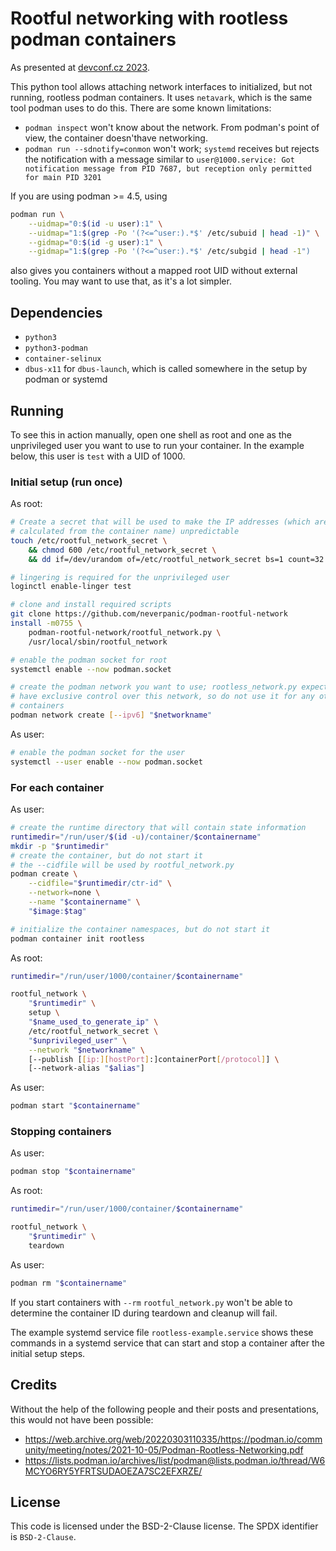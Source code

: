 # Rootful networking with rootless podman containers

As presented at [devconf.cz 2023][devconf-talk].

This python tool allows attaching network interfaces to initialized, but not
running, rootless podman containers. It uses `netavark`, which is the same tool
podman uses to do this. There are some known limitations:

 - `podman inspect` won't know about the network. From podman's point of view,
   the container doesn'thave networking.
 - `podman run --sdnotify=conmon` won't work; `systemd` receives but rejects
   the notification with a message similar to `user@1000.service: Got
   notification message from PID 7687, but reception only permitted for main
   PID 3201`

If you are using podman >= 4.5, using

```sh
podman run \
    --uidmap="0:$(id -u user):1" \
    --uidmap="1:$(grep -Po '(?<=^user:).*$' /etc/subuid | head -1)" \
    --gidmap="0:$(id -g user):1" \
    --gidmap="1:$(grep -Po '(?<=^user:).*$' /etc/subgid | head -1")
```

also gives you containers without a mapped root UID without external tooling.
You may want to use that, as it's a lot simpler.

## Dependencies

- `python3`
- `python3-podman`
- `container-selinux`
- `dbus-x11` for `dbus-launch`, which is called somewhere in the setup by podman or systemd

## Running

To see this in action manually, open one shell as root and one as the
unprivileged user you want to use to run your container. In the example below,
this user is `test` with a UID of 1000.

### Initial setup (run once)

As root:

```bash
# Create a secret that will be used to make the IP addresses (which are
# calculated from the container name) unpredictable
touch /etc/rootful_network_secret \
    && chmod 600 /etc/rootful_network_secret \
    && dd if=/dev/urandom of=/etc/rootful_network_secret bs=1 count=32

# lingering is required for the unprivileged user
loginctl enable-linger test

# clone and install required scripts
git clone https://github.com/neverpanic/podman-rootful-network
install -m0755 \
    podman-rootful-network/rootful_network.py \
    /usr/local/sbin/rootful_network

# enable the podman socket for root
systemctl enable --now podman.socket

# create the podman network you want to use; rootless_network.py expects to
# have exclusive control over this network, so do not use it for any other
# containers
podman network create [--ipv6] "$networkname"
```

As user:

```bash
# enable the podman socket for the user
systemctl --user enable --now podman.socket
```

### For each container

As user:

```bash
# create the runtime directory that will contain state information
runtimedir="/run/user/$(id -u)/container/$containername"
mkdir -p "$runtimedir"
# create the container, but do not start it
# the --cidfile will be used by rootful_network.py
podman create \
    --cidfile="$runtimedir/ctr-id" \
    --network=none \
    --name "$containername" \
    "$image:$tag"

# initialize the container namespaces, but do not start it
podman container init rootless
```

As root:

```bash
runtimedir="/run/user/1000/container/$containername"

rootful_network \
    "$runtimedir" \
    setup \
    "$name_used_to_generate_ip" \
    /etc/rootful_network_secret \
    "$unprivileged_user" \
    --network "$networkname" \
    [--publish [[ip:][hostPort]:]containerPort[/protocol]] \
    [--network-alias "$alias"]
```

As user:

```bash
podman start "$containername"
```

### Stopping containers

As user:

```bash
podman stop "$containername"
```

As root:

```bash
runtimedir="/run/user/1000/container/$containername"

rootful_network \
    "$runtimedir" \
    teardown
```

As user:

```bash
podman rm "$containername"
```

If you start containers with `--rm` `rootful_network.py` won't be able to
determine the container ID during teardown and cleanup will fail.

The example systemd service file `rootless-example.service` shows these
commands in a systemd service that can start and stop a container after the
initial setup steps.

## Credits

Without the help of the following people and their posts and presentations,
this would not have been possible:

 - https://web.archive.org/web/20220303110335/https://podman.io/community/meeting/notes/2021-10-05/Podman-Rootless-Networking.pdf
 - https://lists.podman.io/archives/list/podman@lists.podman.io/thread/W6MCYO6RY5YFRTSUDAOEZA7SC2EFXRZE/

## License

This code is licensed under the BSD-2-Clause license. The SPDX identifier is
`BSD-2-Clause`.

[devconf-talk]: https://devconfcz2023.sched.com/event/9b11eda5c5be46020cb1614e96ef25f0

